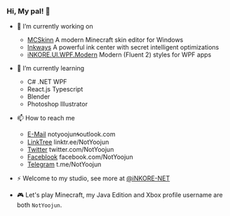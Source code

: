 ### Hi, My pal! 👋

- 🔭 I’m currently working on
  - [MCSkinn](https://github.com/iNKORE-Public/MCSkinn) A modern Minecraft skin editor for Windows
  - [Inkways](https://inkore.net/en-us/products/inkways/) A powerful ink center with secret intelligent optimizations
  - [iNKORE.UI.WPF.Modern](https://github.com/iNKORE-Public/UI.WPF.Modern) Modern (Fluent 2) styles for WPF apps


- 🌱 I’m currently learning
  - C# .NET WPF
  - React.js Typescript
  - Blender
  - Photoshop Illustrator

- 📫 How to reach me
  - [E-Mail](mailto:notyoojun@outlook.com) notyoojun🌀outlook.com
  - [LinkTree](https://www.linktr.ee/NotYoojun) linktr.ee/NotYoojun
  - [Twitter](https://www.twitter.com/NotYoojun) twitter.com/NotYoojun
  - [Faceblook](https://www.facebook.com/NotYoojun) facebook.com/NotYoojun
  - [Telegram](http://t.me/NotYoojun) t.me/NotYoojun

  
- ⚡ Welcome to my studio, see more at [@iNKORE-NET](https:/github.com/iNKORE-NET)

- 🎮 Let's play Minecraft, my Java Edition and Xbox profile username are both `NotYoojun`.
